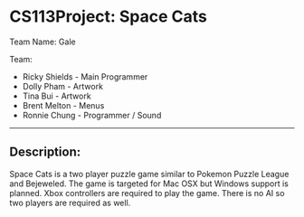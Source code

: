# CS113Project: Space Cats

Team Name: Gale

Team:
* Ricky Shields - Main Programmer
* Dolly Pham - Artwork
* Tina Bui - Artwork
* Brent Melton - Menus
* Ronnie Chung - Programmer / Sound

---

## Description:
Space Cats is a two player puzzle game similar to Pokemon Puzzle League and Bejeweled. The game is targeted for Mac OSX but Windows support is planned. Xbox controllers are required to play the game. There is no AI so two players are required as well. 
